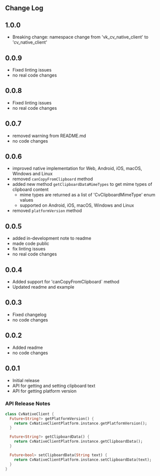 ## Change Log

## 1.0.0

- Breaking change: namespace change from 'vk_cv_native_client' to 'cv_native_client'

## 0.0.9

- Fixed linting issues
- no real code changes

## 0.0.8

- Fixed linting issues
- no real code changes

## 0.0.7

- removed warning from README.md
- no code changes

## 0.0.6

- improved native implementation for Web, Android, iOS, macOS, Windows and Linux
- removed `canCopyFromClipboard` method
- added new method `getClipboardDataMimeTypes` to get mime types of clipboard content
  - mime types are returned as a list of 'CvClipboardMimeType' enum values
  - supported on Android, iOS, macOS, Windows and Linux
- removed `platformVersion` method

## 0.0.5

- added in-development note to readme
- made code public
- fix linting issues
- no real code changes

## 0.0.4

- Added support for 'canCopyFromClipboard` method
- Updated readme and example

## 0.0.3

- Fixed changelog
- no code changes

## 0.0.2

- Added readme
- no code changes

## 0.0.1

- Initial release
- API for getting and setting clipboard text
- API for getting platform version

### API Release Notes

```dart
class CvNativeClient {
  Future<String?> getPlatformVersion() {
    return CvNativeClientPlatform.instance.getPlatformVersion();
  }

  Future<String?> getClipboardData() {
    return CvNativeClientPlatform.instance.getClipboardData();
  }

  Future<bool> setClipboardData(String text) {
    return CvNativeClientPlatform.instance.setClipboardData(text);
  }
}
```

